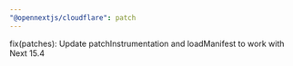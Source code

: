 ```yaml
---
"@opennextjs/cloudflare": patch
---
```


fix(patches): Update patchInstrumentation and loadManifest to work with Next 15.4
